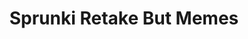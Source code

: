 ---
slug: sprunki-retake-but-memes
title: Sprunki Retake But Memes
description: "Sprunki Retake But Memes is an exciting online game. Play for free directly in your browser!"
icon: /images/popular_mods/Sprunki Retake But Memes.png
url: https://wowtbc.net/sprunkin/sprunki-retake-memes/index.html
previewImage: /images/popular_mods/Sprunki Retake But Memes.png
type: popular mods

# SEO配置
seo:
  title: "Sprunki Retake But Memes - Play Free Online Game | Fun Browser Games"
  description: "Sprunki Retake But Memes - Play this fun online game for free in your browser. No download required!"
  ogImage: "/images/popular_mods/Sprunki Retake But Memes.png"
  keywords: "sprunki-retake-but-memes, online game, browser game, free game, popular mods game, play online"

videoUrls:
  - https://www.youtube.com/embed/example1
  - https://www.youtube.com/embed/example2

whyPlay:
  title: "Why Play Sprunki Retake But Memes?"
  items:
    - "Immersive Gameplay: Sprunki Retake But Memes offers an engaging and immersive gaming experience that will keep you entertained for hours"
    - "Challenging Levels: Test your skills with increasingly difficult challenges and obstacles"
    - "Beautiful Graphics: Enjoy stunning visuals and smooth animations that bring the game world to life"
    - "Regular Updates: New content and features are added regularly to keep the game fresh and exciting"
    - "Free to Play: Experience all the fun without spending a penny"
    - "Community Features: Connect with other players, share strategies, and compete for high scores"
    - "Cross-Platform: Play on any device with a web browser, no downloads required"

features:
  title: "Key Features of Sprunki Retake But Memes"
  image: "/images/popular_mods/Sprunki Retake But Memes.png"
  items:
    - "Intuitive Controls: Easy to learn controls make Sprunki Retake But Memes accessible for players of all skill levels"
    - "Multiple Game Modes: Enjoy various gameplay options that provide different challenges and experiences"
    - "Character Customization: Personalize your gaming experience with unique characters and items"
    - "Achievement System: Complete special tasks to earn rewards and recognition"
    - "Leaderboards: Compete with players worldwide and see who can achieve the highest scores"

characteristics:
  title: "Game Characteristics"
  image: "/images/popular_mods/Sprunki Retake But Memes.png"
  items:
    - "Genre: Popular mods game with elements of strategy and skill"
    - "Difficulty: Suitable for both casual gamers and those seeking a challenge"
    - "Play Time: Quick sessions or extended gameplay, depending on your preference"
    - "Art Style: Vibrant and engaging visuals that enhance the gaming experience"
    - "Sound Design: Immersive audio that complements the gameplay perfectly"

info: "Sprunki Retake But Memes is an exciting online game that offers players a unique and engaging gaming experience. With its intuitive controls, stunning visuals, and challenging gameplay, Sprunki Retake But Memes provides hours of entertainment for players of all ages and skill levels. Whether you're looking for a quick gaming session during a break or an extended play session, Sprunki Retake But Memes delivers an immersive experience that will keep you coming back for more. The game features multiple levels of increasing difficulty, ensuring that players are constantly challenged as they progress. With regular updates adding new content and features, Sprunki Retake But Memes remains fresh and exciting, providing endless entertainment options for its growing community of players."

howToPlayIntro: "Welcome to Sprunki Retake But Memes! This guide will walk you through the basics and help you master the game. Whether you're a beginner or looking to improve your skills, these tips and instructions will enhance your gaming experience."

howToPlaySteps:
  - title: "Getting Started"
    description: "Begin your Sprunki Retake But Memes adventure by familiarizing yourself with the controls. Use your keyboard or mouse to navigate through the game interface. The tutorial will guide you through the basic mechanics and help you understand the objectives."
  - title: "Understanding the Objectives"
    description: "In Sprunki Retake But Memes, your main goal is to progress through levels by completing specific objectives. Each level presents unique challenges that require different strategies and approaches."
  - title: "Mastering the Controls"
    description: "Practice using the controls to improve your precision and reaction time. Sprunki Retake But Memes requires quick reflexes and strategic thinking to overcome obstacles and defeat opponents."
  - title: "Utilizing Power-ups"
    description: "Collect power-ups throughout the game to enhance your abilities and overcome difficult challenges. Each power-up offers unique advantages that can be crucial for success."
  - title: "Developing Strategies"
    description: "As you progress in Sprunki Retake But Memes, develop effective strategies for different scenarios. Analyze patterns, anticipate challenges, and adapt your approach to maximize your performance."

faq:
  title: "Frequently Asked Questions about Sprunki Retake But Memes"
  items:
    - question: "Is Sprunki Retake But Memes free to play?"
      answer: "Yes, Sprunki Retake But Memes is completely free to play directly in your web browser. No downloads or purchases are required to enjoy the full game experience."
    - question: "Can I play Sprunki Retake But Memes on mobile devices?"
      answer: "Yes, Sprunki Retake But Memes is optimized for both desktop and mobile play. You can enjoy the game on any device with a web browser and internet connection."
    - question: "Are there any in-game purchases?"
      answer: "While Sprunki Retake But Memes is free to play, there may be optional in-game purchases available for cosmetic items or additional features that don't affect core gameplay."
    - question: "How often is Sprunki Retake But Memes updated?"
      answer: "The developers regularly update Sprunki Retake But Memes with new content, features, and improvements based on player feedback and game performance."
    - question: "Can I play Sprunki Retake But Memes offline?"
      answer: "Currently, Sprunki Retake But Memes requires an internet connection to play as it's a browser-based online game."
    - question: "Is Sprunki Retake But Memes suitable for children?"
      answer: "Yes, Sprunki Retake But Memes is designed to be family-friendly and suitable for players of all ages."
    - question: "How do I report bugs or issues?"
      answer: "If you encounter any problems while playing Sprunki Retake But Memes, you can report them through the game's support page or contact the developers directly through their website."
    - question: "Still Have Questions?"
      answer: "If you have additional questions about Sprunki Retake But Memes that aren't covered in this FAQ, please visit our support center or contact our customer service team for assistance."
---